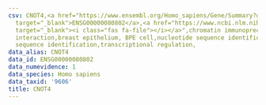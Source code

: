 ```yaml
---
csv: CNOT4,<a href="https://www.ensembl.org/Homo_sapiens/Gene/Summary?db=core;g=ENSG00000080802"
  target="_blank">ENSG00000080802</a>,<a href="https://www.ncbi.nlm.nih.gov/pubmed/22863008"
  target="_blank"><i class="fas fa-file"></i></a>",chromatin immunoprecipitation assay,direct
  interaction,breast epithelium, BPE cell,nucleotide sequence identification,nucleotide
  sequence identification,transcriptional regulation,
data_alias: CNOT4
data_id: ENSG00000080802
data_numevidence: 1
data_species: Homo sapiens
data_taxid: '9606'
title: CNOT4
---
```

